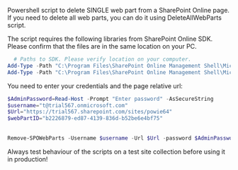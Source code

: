 Powershell script to delete SINGLE web part from a SharePoint Online page. If you need to delete all web parts, you can do it using DeleteAllWebParts script.

 

The script requires the following libraries from SharePoint Online SDK. Please confirm that the files are in the same location on your PC.

 

```PowerShell
  # Paths to SDK. Please verify location on your computer. 
Add-Type -Path "C:\Program Files\SharePoint Online Management Shell\Microsoft.Online.SharePoint.PowerShell\Microsoft.SharePoint.Client.dll"  
Add-Type -Path "C:\Program Files\SharePoint Online Management Shell\Microsoft.Online.SharePoint.PowerShell\Microsoft.SharePoint.Client.Runtime.dll" 
``` 
 

You need to enter your credentials and the page relative url:

 

```PowerShell
$AdminPassword=Read-Host -Prompt "Enter password" -AsSecureString 
$username="t@trial567.onmicrosoft.com" 
$Url="https://trial567.sharepoint.com/sites/powie64" 
$webPartID="b2226879-ed87-4139-836d-b52be6e4bf75" 
 
 
Remove-SPOWebParts -Username $username -Url $Url -password $AdminPassword -pageUrl "/sites/powie64/SitePages/pagie.aspx" -webPartID $webPartID
``` 
 

 

Always test behaviour of the scripts on a test site collection before using it in production!
